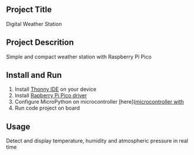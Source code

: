 ## Project Title
Digital Weather Station

## Project Descrition
Simple and compact weather station with Raspberry Pi Pico

## Install and Run
1. Install [Thonny IDE](https://thonny.org) on your device
2. Install [Rapberry Pi Pico driver](https://www.raspberrypi.com/news/raspberry-pi-pico-windows-installer/)
3. Configure MicroPython on microcontroller [here]([microcontroller with ](https://projects.raspberrypi.org/en/projects/getting-started-with-the-pico/2)
4. Run code project on board

## Usage
Detect and display temperature, humidity and atmospheric pressure in real time

